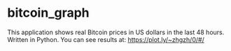 # bitcoin_graph
This application shows real Bitcoin prices in US dollars in the last 48 hours. Written in Python.
You can see results at: https://plot.ly/~zhgzh/0/#/
